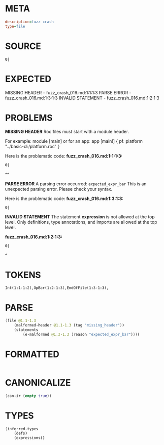 # META
~~~ini
description=fuzz crash
type=file
~~~
# SOURCE
~~~roc
0|
~~~
# EXPECTED
MISSING HEADER - fuzz_crash_016.md:1:1:1:3
PARSE ERROR - fuzz_crash_016.md:1:3:1:3
INVALID STATEMENT - fuzz_crash_016.md:1:2:1:3
# PROBLEMS
**MISSING HEADER**
Roc files must start with a module header.

For example:
        module [main]
or for an app:
        app [main!] { pf: platform "../basic-cli/platform.roc" }

Here is the problematic code:
**fuzz_crash_016.md:1:1:1:3:**
```roc
0|
```
^^


**PARSE ERROR**
A parsing error occurred: `expected_expr_bar`
This is an unexpected parsing error. Please check your syntax.

Here is the problematic code:
**fuzz_crash_016.md:1:3:1:3:**
```roc
0|
```
  


**INVALID STATEMENT**
The statement **expression** is not allowed at the top level.
Only definitions, type annotations, and imports are allowed at the top level.

**fuzz_crash_016.md:1:2:1:3:**
```roc
0|
```
 ^


# TOKENS
~~~zig
Int(1:1-1:2),OpBar(1:2-1:3),EndOfFile(1:3-1:3),
~~~
# PARSE
~~~clojure
(file @1.1-1.3
	(malformed-header @1.1-1.3 (tag "missing_header"))
	(statements
		(e-malformed @1.3-1.3 (reason "expected_expr_bar"))))
~~~
# FORMATTED
~~~roc

~~~
# CANONICALIZE
~~~clojure
(can-ir (empty true))
~~~
# TYPES
~~~clojure
(inferred-types
	(defs)
	(expressions))
~~~
